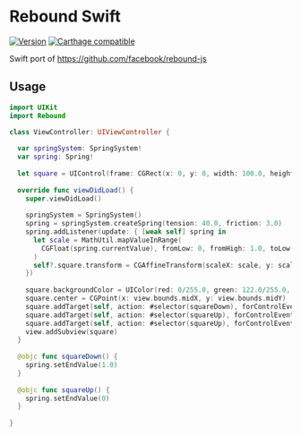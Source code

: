 # Rebound Swift

[![Version][version-image]][version-url]
[![Carthage compatible][carthage-image]][carthage-url]

Swift port of https://github.com/facebook/rebound-js

## Usage

```swift
import UIKit
import Rebound

class ViewController: UIViewController {
  
  var springSystem: SpringSystem!
  var spring: Spring!
  
  let square = UIControl(frame: CGRect(x: 0, y: 0, width: 100.0, height: 100.0))
  
  override func viewDidLoad() {
    super.viewDidLoad()
    
    springSystem = SpringSystem()
    spring = springSystem.createSpring(tension: 40.0, friction: 3.0)
    spring.addListener(update: { [weak self] spring in
      let scale = MathUtil.mapValueInRange(
        CGFloat(spring.currentValue), fromLow: 0, fromHigh: 1.0, toLow: 1.0, toHigh: 0.5
      )
      self?.square.transform = CGAffineTransform(scaleX: scale, y: scale)
    })
    
    square.backgroundColor = UIColor(red: 0/255.0, green: 122.0/255.0, blue: 255.0/255.0, alpha: 1.0)
    square.center = CGPoint(x: view.bounds.midX, y: view.bounds.midY)
    square.addTarget(self, action: #selector(squareDown), forControlEvents: .touchDown)
    square.addTarget(self, action: #selector(squareUp), forControlEvents: .touchUpInside)
    square.addTarget(self, action: #selector(squareUp), forControlEvents: .touchUpOutside)
    view.addSubview(square)
  }
  
  @objc func squareDown() {
    spring.setEndValue(1.0)
  }
  
  @objc func squareUp() {
    spring.setEndValue(0)
  }
  
}
```

[version-url]: https://github.com/aputinski/rebound-swift/releases
[version-image]: https://img.shields.io/github/release/aputinski/rebound-swift.svg

[carthage-url]: https://github.com/Carthage/Carthage
[carthage-image]: https://img.shields.io/badge/Carthage-compatible-4BC51D.svg?style=flat

